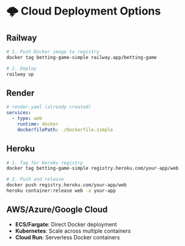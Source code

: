 # 🌩️ Cloud Deployment Options

## Railway
```bash
# 1. Push Docker image to registry
docker tag betting-game-simple railway.app/betting-game

# 2. Deploy
railway up
```

## Render
```yaml
# render.yaml (already created)
services:
  - type: web
    runtime: docker
    dockerfilePath: ./Dockerfile.simple
```

## Heroku
```bash
# 1. Tag for Heroku registry
docker tag betting-game-simple registry.heroku.com/your-app/web

# 2. Push and release
docker push registry.heroku.com/your-app/web
heroku container:release web -a your-app
```

## AWS/Azure/Google Cloud
- **ECS/Fargate**: Direct Docker deployment
- **Kubernetes**: Scale across multiple containers
- **Cloud Run**: Serverless Docker containers
